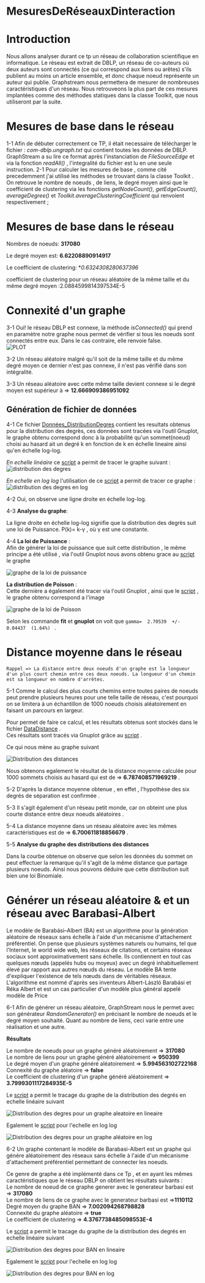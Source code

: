 # MesuresDeRéseauxDinteraction

# Introduction

Nous allons analyser durant ce tp un réseau de collaboration scientifique en informatique.
Le réseau est extrait de DBLP, un réseau de co-auteurs où deux auteurs sont connectés (ce qui correspond aux liens ou arêtes) s'ils publient au moins un article ensemble, et donc chaque noeud représente un auteur qui publie.
Graphstream nous permettera de mesurer de nombreuses caractéristiques d'un réseau. Nous retrouveons la plus part de ces mesures implantées comme des méthodes statiques dans la classe Toolkit, que nous utiliseront par la suite.

# Mesures de base dans le réseau

1-1 Afin de débuter correctement ce TP, il était necessaire de télécharger le fichier : _com-dblp.ungraph.txt_  qui contient toutes les données de DBLP.  GraphStream a su lire ce format après l'instanciation de *FileSourceEdge* et via la fonction *readAll()* , l'integralité du fichier est lu en une seule instruction.
2-1 Pour calculer les mesures de base , comme cité precedemment j'ai utilisé les méthodes se trouvant dans la classe Toolkit .
On retrouve le nombre de noeuds , de liens, le degré moyen  ainsi que le coefficient de clustering via les fonctions *getNodeCount()*, *getEdgeCount()*, *averageDegree()* et *Toolkit.averageClusteringCoefficient* qui renvoient respectivement ;




# Mesures de base dans le réseau

Nombres de noeuds: **317080**

Le degré moyen est: **6.62208890914917**

Le coefficient de clustering: **0.6324308280637396*

coefficient de clustering pour un réseau aléatoire de la même taille et du même degré moyen :2.0884599814397534E-5 

# Connexité d'un graphe 

3-1 Oui! le réseau DBLP est connexe, la méthode *isConnected()* qui prend en paramètre notre graphe nous permet de vérifier si tous les noeuds sont connectés entre eux.
Dans le cas contraire,  elle renvoie false. </br>
![PLOT](./ressources/connexe.png)


3-2 Un réseau aléatoire malgré qu'il soit de la même taille et du même degré moyen ce dernier n'est pas connexe, il n'est pas vérifié dans son intégralité. </br>

3-3 Un réseau aléatoire avec cette même taille devient connexe si le degré moyen est supérieur à => **12.666909386951092** </br>


## Génération de fichier de données 


4-1 Ce fichier [Données_DistributionDegres](./ressources/donnee_distribution_des_degres.dat) contient les resultats obtenus pour la distribution des degrès, ces données sont tracées via l'outil Gnuplot, le graphe obtenu correspond donc à la probabilité qu'un sommet(noeud) choisi au hasard ait un degré k en fonction de k en échelle lineaire ainsi qu'en échelle log-log.  </br>

*En echelle linéaire* ce [script](./ressources/plot_dd.gnu) a permit de tracer le graphe suivant :
![distribution des degres](./ressources/distributionDegLin.png)

*En echelle en log log* l'utilisation de ce [script](./ressources/plot_log_log.gnu) a permit de tracer ce graphe :
![distribution des degres en log](./ressources/distDegreLog.png)


4-2 Oui, on observe une ligne droite en échelle log-log. </br>

4-3 **Analyse du graphe**: </br>

La ligne droite en échelle log-log signifie que la distribution des degrès suit une loi de Puissance.
P(k)= k-γ , où γ est une constante. </br>

4-4 **La loi de Puissance** : </br>
Afin de générer la loi de puissance que suit cette distribution , le même principe a été utilisé , via l'outil Gnuplot nous avons obtenu  grace au [script](./ressources/tracerPuissance.gnu) le graphe

![graphe de la loi de puissance](./ressources/loiPuissance.png)

**La distribution de Poisson** : </br>
Cette dernière a également été tracer via l'outil Gnuplot , ainsi que le [script](./ressources/tracerPoisson.gnu) , le graphe obtenu correspond a l'image

![graphe de la loi de Poisson](./ressources/poisson.png)  </br>

Selon les commande **fit** et **gnuplot** on voit  que `gamma=  2.70539  +/- 0.04437  (1.64%) `  .  </br>

# Distance moyenne dans le réseau  </br>

`Rappel => La distance entre deux noeuds d'un graphe est la longueur d'un plus court chemin entre ces deux noeuds. La longueur d'un chemin est sa longueur en nombre d'arrêtes. ` </br>

5-1 Comme le calcul des plus courts chemins entre toutes paires de noeuds peut prendre plusieurs heures pour une telle taille de réseau, c'est pourquoi on se limitera  à un échantillon de 1000 noeuds choisis aléatoirement  en faisant un parcours en largeur. </br>

Pour permet de faire ce calcul, et les résultats obtenus sont stockés dans le fichier  [DataDistance](./ressources/DataDistance.dat) . </br>
Ces résultats sont tracés via Gnuplot grâce au [script](./ressources/distance.gnu) . </br>

Ce qui nous mène au graphe suivant

![Distribution des distances ](./ressources/Distances.png)


Nous obtenons egalement le résultat de la distance moyenne calculée pour 1000 sommets choisis au hasard qui est de => **6.787408571969219** . </br>

5-2 D'après la distance moyenne obtenue , en effet , l'hypothèse des six degrés de séparation est confirmée . </br>

5-3 Il s'agit également d'un réseau petit monde, car on obteint une plus courte distance entre deux noeuds aléatoires . </br>

5-4 La distance moyenne dans un réseau aléatoire avec les mêmes caractéristiques est de => **6.700611818856679** .</br>

5-5 **Analyse du graphe des distributions des distances** </br>

Dans la courbe obtenue on observe que selon les données du sommet on peut effectuer la remarque qu'il s'agit de la même distance que partage plusieurs noeuds.
Ainsi nous pouvons déduire que cette distribution suit bien une loi Binomiale. </br>

# Générer un réseau aléatoire & et un réseau avec Barabasi-Albert </br>

Le modèle de Barabási–Albert (BA) est un algorithme pour la génération 
aléatoire de réseaux sans échelle à l'aide d'un mécanisme d'attachement préférentiel. 
On pense que plusieurs systèmes naturels ou humains, tel que l'Internet, le world wide web, 
les réseaux de citations, et certains réseaux sociaux sont approximativement sans échelle. Ils contiennent en tout cas quelques nœuds (appelés hubs ou moyeux) 
avec un degré inhabituellement élevé par rapport aux autres nœuds du réseau. Le modèle BA tente d'expliquer l'existence de tels nœuds dans de véritables réseaux. L'algorithme est
nommé d'après ses inventeurs Albert-László Barabási et Réka Albert et est un cas particulier d'un modèle plus général appelé modèle de Price

6-1 Afin de générer un réseau aléatoire, GraphStream nous le permet avec son générateur *RandomGenerator()* en précisant le nombre de noeuds et le degré moyen souhaité. Quant au nombre de liens, ceci varie
entre une réalisation et une autre. </br>


**Résultats** </br>

Le nombre de noeuds pour un graphe  généré aléatoirement => **317080** </br>
Le nombre de liens pour un graphe généré aléatoirement => **950399** </br>
Le degré moyen d'un graphe généré aléatoirement => **5.994563102722168** </br>
Connexité du graphe aléatoire => **false** </br>
Le coefficient de clustering d'un graphe généré aléatoirement => **3.7999301117284935E-5** </br>

Le [script](./ressources/tracer_dist_degree_graphe_alea.gnu) a permit le tracage du graphe de la distribution des degrés en echelle linéaire suivant


![Distribution des degres pour un graphe aleatoire en lineaire ](./ressources/destributionDegre_graphe_aleatoire.png)

Egalement le [script](./ressources/tracer_dist_degree_alea_log.gnu) pour l'echelle en log log

![Distribution des degres pour un graphe aléatoire en log ](./ressources/destributionDegre_log_graphe_alea.png)

6-2 Un graphe contenant le modèle de Barabasi-Albert est un graphe qui génère aléatoirement des réseaux sans échelle à l'aide d'un mécanisme d'attachement préférentiel permettant de connecter les noeuds.

Ce genre de graphe a été implémenté dans ce Tp , et en ayant les mêmes caractéristiques que le réseau DBLP on obtient les résultats suivants : </br>
Le nombre de noeud de ce graphe generer avec le generateur barbasi est => **317080** </br>
Le nombre de liens de ce graphe avec le generateur barbasi est =>**1110112** </br>
Degré moyen du graphe BAN => **7.002094268798828** </br>
Connexité du graphe aléatoire => **true** </br>
Le coefficient de clustering => **4.3767738485098553E-4**


Le [script](./ressources/tracer_dist_degree_graphe_BAN.gnu) a permit le tracage du graphe de la distribution des degrés en echelle linéaire suivant

![Distribution des degres pour BAN en lineaire ](./ressources/destributionDegre_lineaire_BAN.png)

Egalement le [script](./ressources/tracer_dist_degree_graphe_BAN_log.gnu) pour l'echelle en log log

![Distribution des degres pour BAN en log ](./ressources/destributionDegre_BAN_log.png)

